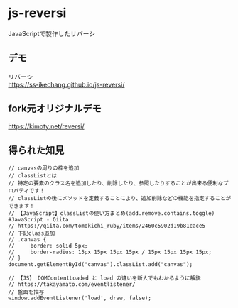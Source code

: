 # js-reversi
JavaScriptで製作したリバーシ

## デモ  
リバーシ  
https://ss-ikechang.github.io/js-reversi/

## fork元オリジナルデモ
https://kimoty.net/reversi/

## 得られた知見
```
// canvasの周りの枠を追加
// classListとは
// 特定の要素のクラス名を追加したり、削除したり、参照したりすることが出来る便利なプロパティです！
// classListの後にメソッドを定義することにより、追加削除などの機能を指定することができます！
// 【JavaScript】classListの使い方まとめ(add.remove.contains.toggle) #JavaScript - Qiita
// https://qiita.com/tomokichi_ruby/items/2460c5902d19b81cace5
// 下記class追加
// .canvas {
//     border: solid 5px;
//     border-radius: 15px 15px 15px 15px / 15px 15px 15px 15px;
// }
document.getElementById("canvas").classList.add("canvas");
```
```
// 【JS】 DOMContentLoaded と load の違いを新人でもわかるように解説
// https://takayamato.com/eventlistener/
// 盤面を描写
window.addEventListener('load', draw, false);
```
